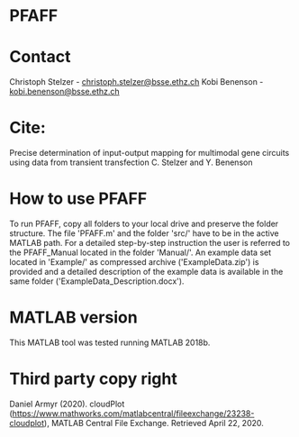 # PFAFF

# Contact
Christoph Stelzer - christoph.stelzer@bsse.ethz.ch
Kobi Benenson     - kobi.benenson@bsse.ethz.ch

# Cite:
Precise determination of input-output mapping for multimodal gene circuits using data from transient transfection
C. Stelzer and Y. Benenson

# How to use PFAFF
To run PFAFF, copy all folders to your local drive and preserve the folder structure. The file 'PFAFF.m' and the folder 'src/' have to be in the active MATLAB path. For a detailed step-by-step instruction the user is referred to the PFAFF_Manual located in the folder 'Manual/'. An example data set located in 'Example/' as compressed archive ('ExampleData.zip') is provided and a detailed description of the example data is available in the same folder ('ExampleData_Description.docx').

# MATLAB version
This MATLAB tool was tested running MATLAB 2018b.

# Third party copy right
Daniel Armyr (2020). cloudPlot (https://www.mathworks.com/matlabcentral/fileexchange/23238-cloudplot), MATLAB Central File Exchange. Retrieved April 22, 2020.

